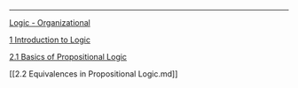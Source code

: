 ----
[Logic - Organizational](Logic%20-%20Organizational.md)

[1 Introduction to Logic](1%20Introduction%20to%20Logic.md)

[2.1 Basics of Propositional Logic](2.1%20Basics%20of%20Propositional%20Logic.md)

[[2.2 Equivalences in Propositional Logic.md]]



